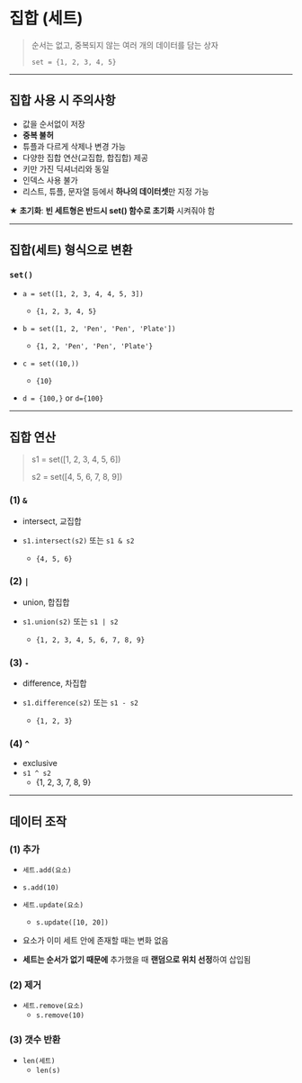 # 집합 (세트)

> 순서는 없고, 중복되지 않는 여러 개의 데이터를 담는 상자
>
> `set = {1, 2, 3, 4, 5}`



---



## 집합 사용 시 주의사항

* 값을 순서없이 저장
* **중복 불허**
* 튜플과 다르게 삭제나 변경 가능
* 다양한 집합 연산(교집합, 합집합) 제공
* 키만 가진 딕셔너리와 동일
* 인덱스 사용 불가
* 리스트, 튜플, 문자열 등에서 **하나의 데이터셋**만 지정 가능

**★ 초기화**: **빈 세트형은 반드시 set() 함수로 초기화** 시켜줘야 함



---



## 집합(세트) 형식으로 변환

### `set()`

* `a = set([1, 2, 3, 4, 4, 5, 3])`
  * `{1, 2, 3, 4, 5}`
* `b = set([1, 2, 'Pen', 'Pen', 'Plate'])`
  * `{1, 2, 'Pen', 'Pen', 'Plate'}`

* `c = set((10,))`
  * `{10}`
* `d = {100,}` or `d={100}`



---



## 집합 연산

>s1 = set([1, 2, 3, 4, 5, 6])
>
>s2 = set([4, 5, 6, 7, 8, 9])



### (1) `&`

* intersect, 교집합

* `s1.intersect(s2)` 또는  `s1 & s2`

  * `{4, 5, 6}`

  

### (2) `|`

* union, 합집합

* `s1.union(s2)` 또는 `s1 | s2`

  * `{1, 2, 3, 4, 5, 6, 7, 8, 9}`

  

### (3) `-`

* difference, 차집합

* `s1.difference(s2)` 또는 `s1 - s2`

  * `{1, 2, 3}`

  

### (4) `^`

* exclusive
* `s1 ^ s2`
  * {1, 2, 3, 7, 8, 9}



---



## 데이터 조작

### (1) 추가 

* `세트.add(요소)`
  
* `s.add(10)`
  
* `세트.update(요소)`
  
  * `s.update([10, 20])`
* 요소가 이미 세트 안에 존재할 때는 변화 없음
* **세트는 순서가 없기 때문에** 추가했을 때 **랜덤으로 위치 선정**하여 삽입됨

  

### (2) 제거

* `세트.remove(요소)`
  * `s.remove(10)`



### (3) 갯수 반환

* `len(세트)`
  * `len(s)`